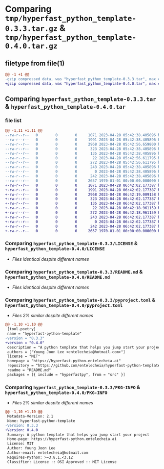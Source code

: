 # Comparing `tmp/hyperfast_python_template-0.3.3.tar.gz` & `tmp/hyperfast_python_template-0.4.0.tar.gz`

## filetype from file(1)

```diff
@@ -1 +1 @@
-gzip compressed data, was "hyperfast_python_template-0.3.3.tar", max compression
+gzip compressed data, was "hyperfast_python_template-0.4.0.tar", max compression
```

## Comparing `hyperfast_python_template-0.3.3.tar` & `hyperfast_python_template-0.4.0.tar`

### file list

```diff
@@ -1,11 +1,11 @@
--rw-r--r--   0        0        0     1071 2023-04-28 05:42:38.405896 hyperfast_python_template-0.3.3/LICENSE
--rw-r--r--   0        0        0     1991 2023-04-28 05:42:38.405896 hyperfast_python_template-0.3.3/README.md
--rw-r--r--   0        0        0     2968 2023-04-28 05:42:56.659800 hyperfast_python_template-0.3.3/pyproject.toml
--rw-r--r--   0        0        0      323 2023-04-28 05:42:38.405896 hyperfast_python_template-0.3.3/src/hyperfastpy/__cli__.py
--rw-r--r--   0        0        0      135 2023-04-28 05:42:38.405896 hyperfast_python_template-0.3.3/src/hyperfastpy/__init__.py
--rw-r--r--   0        0        0       22 2023-04-28 05:42:56.611795 hyperfast_python_template-0.3.3/src/hyperfastpy/_version.py
--rw-r--r--   0        0        0      272 2023-04-28 05:42:56.611795 hyperfast_python_template-0.3.3/src/hyperfastpy/conf/about/__init__.yaml
--rw-r--r--   0        0        0      243 2023-04-28 05:42:38.405896 hyperfast_python_template-0.3.3/src/hyperfastpy/project.toml
--rw-r--r--   0        0        0        0 2023-04-28 05:42:38.405896 hyperfast_python_template-0.3.3/src/hyperfastpy/py.typed
--rw-r--r--   0        0        0      242 2023-04-28 05:42:38.405896 hyperfast_python_template-0.3.3/src/hyperfastpy/pyproject.toml
--rw-r--r--   0        0        0     2657 1970-01-01 00:00:00.000000 hyperfast_python_template-0.3.3/PKG-INFO
+-rw-r--r--   0        0        0     1071 2023-04-28 06:42:02.177387 hyperfast_python_template-0.4.0/LICENSE
+-rw-r--r--   0        0        0     1991 2023-04-28 06:42:02.177387 hyperfast_python_template-0.4.0/README.md
+-rw-r--r--   0        0        0     2968 2023-04-28 06:42:19.009158 hyperfast_python_template-0.4.0/pyproject.toml
+-rw-r--r--   0        0        0      323 2023-04-28 06:42:02.177387 hyperfast_python_template-0.4.0/src/hyperfastpy/__cli__.py
+-rw-r--r--   0        0        0      135 2023-04-28 06:42:02.177387 hyperfast_python_template-0.4.0/src/hyperfastpy/__init__.py
+-rw-r--r--   0        0        0       22 2023-04-28 06:42:18.961159 hyperfast_python_template-0.4.0/src/hyperfastpy/_version.py
+-rw-r--r--   0        0        0      272 2023-04-28 06:42:18.961159 hyperfast_python_template-0.4.0/src/hyperfastpy/conf/about/__init__.yaml
+-rw-r--r--   0        0        0      243 2023-04-28 06:42:02.177387 hyperfast_python_template-0.4.0/src/hyperfastpy/project.toml
+-rw-r--r--   0        0        0        0 2023-04-28 06:42:02.177387 hyperfast_python_template-0.4.0/src/hyperfastpy/py.typed
+-rw-r--r--   0        0        0      242 2023-04-28 06:42:02.177387 hyperfast_python_template-0.4.0/src/hyperfastpy/pyproject.toml
+-rw-r--r--   0        0        0     2657 1970-01-01 00:00:00.000000 hyperfast_python_template-0.4.0/PKG-INFO
```

### Comparing `hyperfast_python_template-0.3.3/LICENSE` & `hyperfast_python_template-0.4.0/LICENSE`

 * *Files identical despite different names*

### Comparing `hyperfast_python_template-0.3.3/README.md` & `hyperfast_python_template-0.4.0/README.md`

 * *Files identical despite different names*

### Comparing `hyperfast_python_template-0.3.3/pyproject.toml` & `hyperfast_python_template-0.4.0/pyproject.toml`

 * *Files 2% similar despite different names*

```diff
@@ -1,10 +1,10 @@
 [tool.poetry]
 name = "hyperfast-python-template"
-version = "0.3.3"
+version = "0.4.0"
 description = "A python template that helps you jump start your project"
 authors = ["Young Joon Lee <entelecheia@hotmail.com>"]
 license = "MIT"
 homepage = "https://hyperfast-python.entelecheia.ai"
 repository = "https://github.com/entelecheia/hyperfast-python-template"
 readme = "README.md"
 packages = [{ include = "hyperfastpy", from = "src" }]
```

### Comparing `hyperfast_python_template-0.3.3/PKG-INFO` & `hyperfast_python_template-0.4.0/PKG-INFO`

 * *Files 2% similar despite different names*

```diff
@@ -1,10 +1,10 @@
 Metadata-Version: 2.1
 Name: hyperfast-python-template
-Version: 0.3.3
+Version: 0.4.0
 Summary: A python template that helps you jump start your project
 Home-page: https://hyperfast-python.entelecheia.ai
 License: MIT
 Author: Young Joon Lee
 Author-email: entelecheia@hotmail.com
 Requires-Python: >=3.8.1,<3.12
 Classifier: License :: OSI Approved :: MIT License
```

